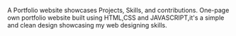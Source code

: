 A Portfolio website showcases Projects, Skills, and contributions.
One-page own portfolio website built using HTML,CSS and JAVASCRIPT,it's a simple and clean design showcasing my web designing skills.
